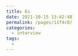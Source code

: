 ```yaml
---
title: Es
date: 2021-10-15 13:42:48
permalink: /pages/11f4c0/
categories:
  - interview
tags:
  - 
---
```


